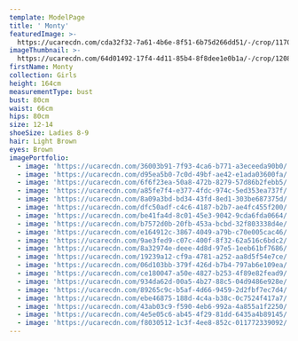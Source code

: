 ```yaml
---
template: ModelPage
title: ' Monty'
featuredImage: >-
  https://ucarecdn.com/cda32f32-7a61-4b6e-8f51-6b75d266dd51/-/crop/1170x577/0,18/-/preview/
imageThumbnail: >-
  https://ucarecdn.com/64d01492-17f4-4d11-85b4-8f8dee1e0b1a/-/crop/1208x1757/156,26/-/preview/
firstName: Monty
collection: Girls
height: 164cm
measurementType: bust
bust: 80cm
waist: 66cm
hips: 80cm
size: 12-14
shoeSize: Ladies 8-9
hair: Light Brown
eyes: Brown
imagePortfolio:
  - image: 'https://ucarecdn.com/36003b91-7f93-4ca6-b771-a3eceeda90b0/'
  - image: 'https://ucarecdn.com/d95ea5b0-7c0d-49bf-ae42-e1ada03600fa/'
  - image: 'https://ucarecdn.com/6f6f23ea-50a8-472b-8279-57d86b2febb5/'
  - image: 'https://ucarecdn.com/a85fe7f4-e377-4fdc-974c-5ed353ea737f/'
  - image: 'https://ucarecdn.com/8a09a3bd-bd34-43fd-8ed1-303be687375d/'
  - image: 'https://ucarecdn.com/dfc50adf-c4c6-4187-b2b7-ae4fc455f200/'
  - image: 'https://ucarecdn.com/be41fa4d-8c01-45e3-9042-9cda6fda0664/'
  - image: 'https://ucarecdn.com/b7572d0b-20fb-453a-bcbd-32f803338d4e/'
  - image: 'https://ucarecdn.com/e164912c-3867-4049-a79b-c70e005cac46/'
  - image: 'https://ucarecdn.com/9ae3fed9-c07c-400f-8f32-62a516c6bdc2/'
  - image: 'https://ucarecdn.com/8a32974e-deee-4d8d-97e5-1eeb61bf7686/'
  - image: 'https://ucarecdn.com/19239a12-cf9a-4781-a252-aa8d5f54e7ce/'
  - image: 'https://ucarecdn.com/06d103bb-379f-426d-b7b4-797ab6e109ea/'
  - image: 'https://ucarecdn.com/ce180047-a50e-4827-b253-4f89e82fead9/'
  - image: 'https://ucarecdn.com/934da62d-00a5-4b27-88c5-04d9486e928e/'
  - image: 'https://ucarecdn.com/89265c9c-b5af-4d66-9459-2d2fbf7ec7d4/'
  - image: 'https://ucarecdn.com/ebe46875-188d-4c4a-b38c-0c7524f417a7/'
  - image: 'https://ucarecdn.com/43ab03c9-f590-4eb6-992a-4a855a1f2250/'
  - image: 'https://ucarecdn.com/4e5e05c6-ab45-4f29-81dd-6435a4b89145/'
  - image: 'https://ucarecdn.com/f8030512-1c3f-4ee8-852c-011772339092/'
---
```



